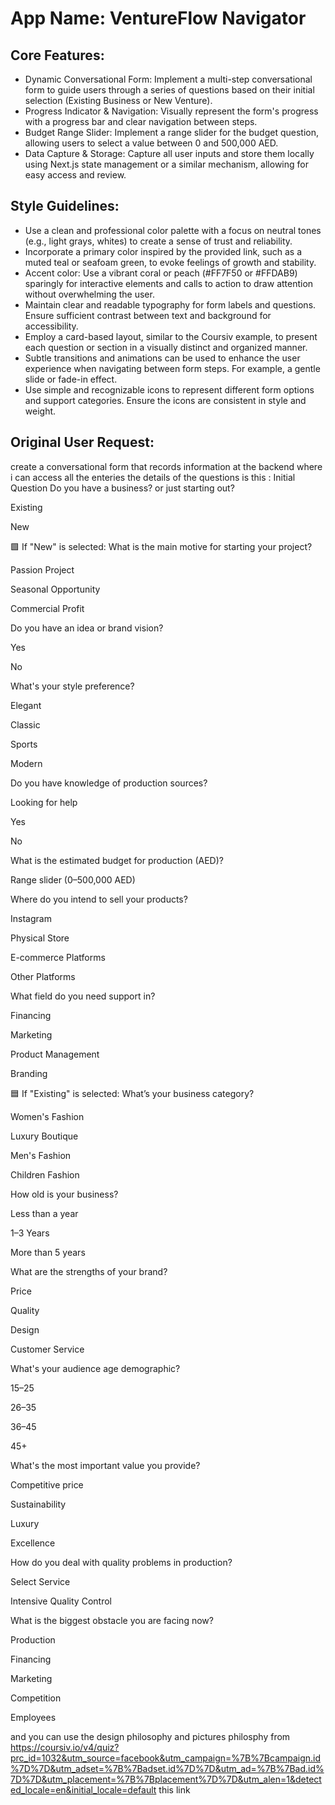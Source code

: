 # **App Name**: VentureFlow Navigator

## Core Features:

- Dynamic Conversational Form: Implement a multi-step conversational form to guide users through a series of questions based on their initial selection (Existing Business or New Venture).
- Progress Indicator & Navigation: Visually represent the form's progress with a progress bar and clear navigation between steps.
- Budget Range Slider: Implement a range slider for the budget question, allowing users to select a value between 0 and 500,000 AED.
- Data Capture & Storage: Capture all user inputs and store them locally using Next.js state management or a similar mechanism, allowing for easy access and review.

## Style Guidelines:

- Use a clean and professional color palette with a focus on neutral tones (e.g., light grays, whites) to create a sense of trust and reliability.
- Incorporate a primary color inspired by the provided link, such as a muted teal or seafoam green, to evoke feelings of growth and stability.
- Accent color: Use a vibrant coral or peach (#FF7F50 or #FFDAB9) sparingly for interactive elements and calls to action to draw attention without overwhelming the user.
- Maintain clear and readable typography for form labels and questions. Ensure sufficient contrast between text and background for accessibility.
- Employ a card-based layout, similar to the Coursiv example, to present each question or section in a visually distinct and organized manner.
- Subtle transitions and animations can be used to enhance the user experience when navigating between form steps. For example, a gentle slide or fade-in effect.
- Use simple and recognizable icons to represent different form options and support categories. Ensure the icons are consistent in style and weight.

## Original User Request:
create a conversational form that records information at the backend where i can access all the enteries the details of the questions is this : Initial Question
Do you have a business? or just starting out?

Existing

New

🟩 If "New" is selected:
What is the main motive for starting your project?

Passion Project

Seasonal Opportunity

Commercial Profit

Do you have an idea or brand vision?

Yes

No

What's your style preference?

Elegant

Classic

Sports

Modern

Do you have knowledge of production sources?

Looking for help

Yes

No

What is the estimated budget for production (AED)?

Range slider (0–500,000 AED)

Where do you intend to sell your products?

Instagram

Physical Store

E-commerce Platforms

Other Platforms

What field do you need support in?

Financing

Marketing

Product Management

Branding

🟦 If "Existing" is selected:
What’s your business category?

Women's Fashion

Luxury Boutique

Men's Fashion

Children Fashion

How old is your business?

Less than a year

1–3 Years

More than 5 years

What are the strengths of your brand?

Price

Quality

Design

Customer Service

What's your audience age demographic?

15–25

26–35

36–45

45+

What's the most important value you provide?

Competitive price

Sustainability

Luxury

Excellence

How do you deal with quality problems in production?

Select Service

Intensive Quality Control

What is the biggest obstacle you are facing now?

Production

Financing

Marketing

Competition

Employees

and you can use the design philosophy and pictures philosphy from https://coursiv.io/v4/quiz?prc_id=1032&utm_source=facebook&utm_campaign=%7B%7Bcampaign.id%7D%7D&utm_adset=%7B%7Badset.id%7D%7D&utm_ad=%7B%7Bad.id%7D%7D&utm_placement=%7B%7Bplacement%7D%7D&utm_alen=1&detected_locale=en&initial_locale=default      this link
  